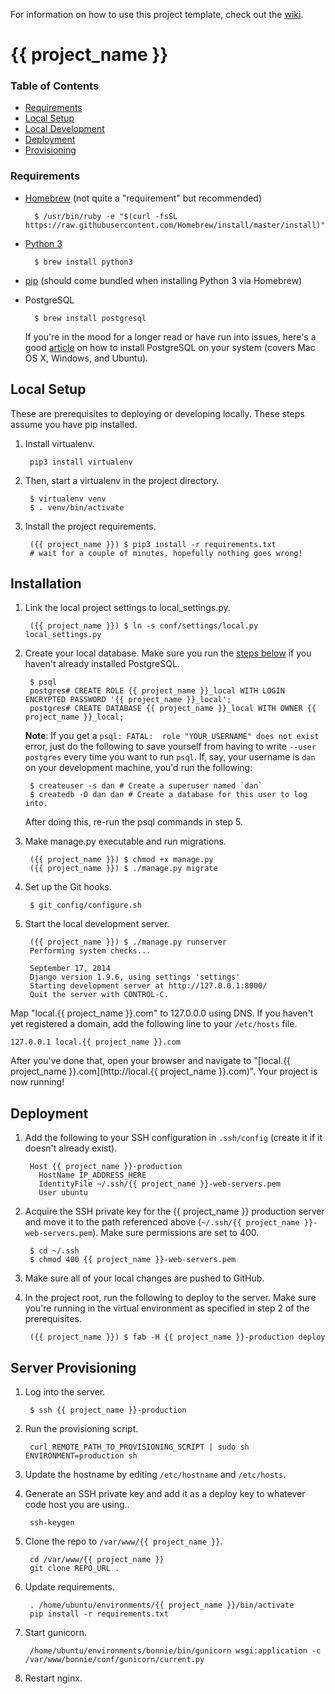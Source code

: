 For information on how to use this project template, check out the [wiki](https://github.com/lionheart/django-template/wiki/Django-1.11).

# {{ project_name }}

### Table of Contents

* [Requirements](#requirements)
* [Local Setup](#local-setup)
* [Local Development](#local-development)
* [Deployment](#deployment)
* [Provisioning](#server-provisioning)

### Requirements

* [Homebrew](https://brew.sh) (not quite a "requirement" but recommended)

        $ /usr/bin/ruby -e "$(curl -fsSL https://raw.githubusercontent.com/Homebrew/install/master/install)"

* [Python 3](https://www.python.org/downloads/release/python-361/)

        $ brew install python3

* [pip](https://pip.pypa.io/en/stable/) (should come bundled when installing Python 3 via Homebrew)

* PostgreSQL

        $ brew install postgresql

    If you're in the mood for a longer read or have run into issues, here's a good [article](https://www.codefellows.org/blog/three-battle-tested-ways-to-install-postgresql) on how to install PostgreSQL on your system (covers Mac OS X, Windows, and Ubuntu).

## Local Setup

These are prerequisites to deploying or developing locally. These steps assume you have pip installed.

1. Install virtualenv.

        pip3 install virtualenv

2. Then, start a virtualenv in the project directory.

        $ virtualenv venv
        $ . venv/bin/activate

3. Install the project requirements.

        ({{ project_name }}) $ pip3 install -r requirements.txt
        # wait for a couple of minutes, hopefully nothing goes wrong!

## Installation

1. Link the local project settings to local_settings.py.

        ({{ project_name }}) $ ln -s conf/settings/local.py local_settings.py

2. Create your local database. Make sure you run the [steps below](#postgresql-installation) if you haven't already installed PostgreSQL.

        $ psql
        postgres# CREATE ROLE {{ project_name }}_local WITH LOGIN ENCRYPTED PASSWORD '{{ project_name }}_local';
        postgres# CREATE DATABASE {{ project_name }}_local WITH OWNER {{ project_name }}_local;

    **Note**: If you get a `psql: FATAL:  role "YOUR_USERNAME" does not exist` error, just do the following to save yourself from having to write `--user postgres` every time you want to run `psql`. If, say, your username is `dan` on your development machine, you'd run the following:

        $ createuser -s dan # Create a superuser named `dan`
        $ createdb -O dan dan # Create a database for this user to log into.

    After doing this, re-run the psql commands in step 5.

3. Make manage.py executable and run migrations.

        ({{ project_name }}) $ chmod +x manage.py
        ({{ project_name }}) $ ./manage.py migrate

4. Set up the Git hooks.

        $ git_config/configure.sh

5. Start the local development server.

        ({{ project_name }}) $ ./manage.py runserver
        Performing system checks...

        September 17, 2014
        Django version 1.9.6, using settings 'settings'
        Starting development server at http://127.0.0.1:8000/
        Quit the server with CONTROL-C.

Map "local.{{ project_name }}.com" to 127.0.0.0 using DNS. If you haven't yet registered a domain, add the following line to your `/etc/hosts` file.

    127.0.0.1 local.{{ project_name }}.com

After you've done that, open your browser and navigate to "[local.{{ project_name }}.com](http://local.{{ project_name }}.com)". Your project is now running!

## Deployment

1. Add the following to your SSH configuration in `.ssh/config` (create it if it doesn't already exist).

        Host {{ project_name }}-production
          HostName IP_ADDRESS_HERE
          IdentityFile ~/.ssh/{{ project_name }}-web-servers.pem
          User ubuntu

3. Acquire the SSH private key for the {{ project_name }} production server and move it to the path referenced above (`~/.ssh/{{ project_name }}-web-servers.pem`). Make sure permissions are set to 400.

        $ cd ~/.ssh
        $ chmod 400 {{ project_name }}-web-servers.pem

2. Make sure all of your local changes are pushed to GitHub.

3. In the project root, run the following to deploy to the server. Make sure you're running in the virtual environment as specified in step 2 of the prerequisites.

        ({{ project_name }}) $ fab -H {{ project_name }}-production deploy

## Server Provisioning

1. Log into the server.

        $ ssh {{ project_name }}-production

2. Run the provisioning script.

        curl REMOTE_PATH_TO_PROVISIONING_SCRIPT | sudo sh ENVIRONMENT=production sh

3. Update the hostname by editing `/etc/hostname` and `/etc/hosts`.

4. Generate an SSH private key and add it as a deploy key to whatever code host you are using..

        ssh-keygen

5. Clone the repo to `/var/www/{{ project_name }}`.

        cd /var/www/{{ project_name }}
        git clone REPO_URL .

6. Update requirements.

        . /home/ubuntu/environments/{{ project_name }}/bin/activate
        pip install -r requirements.txt

7. Start gunicorn.

        /home/ubuntu/environments/bonnie/bin/gunicorn wsgi:application -c /var/www/bonnie/conf/gunicorn/current.py

8. Restart nginx.

